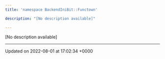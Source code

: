 ```yaml
---
title: 'namespace BackendIniBit::Functown'

description: "[No description available]"

---
```







[No description available]






-------------------------------

Updated on 2022-08-01 at 17:02:34 +0000